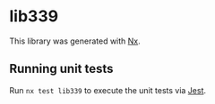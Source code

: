 # lib339

This library was generated with [Nx](https://nx.dev).


## Running unit tests

Run `nx test lib339` to execute the unit tests via [Jest](https://jestjs.io).


